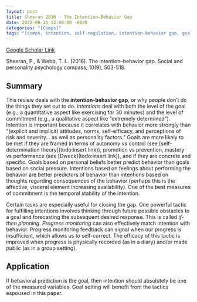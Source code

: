 ```yaml
---
layout: post
title: Sheeran 2016 - The Intention–Behavior Gap
date: 2022-06-16 12:00:00 -0600
categories: "[Comps]"
tags: "[comps, intention, self-regulation, intention-behavior gap, goal setting, feedback]"
---
```


[Google Scholar Link](https://scholar.google.com/scholar?hl=en&as_sdt=0%2C45&q=intention+behavior+gap&btnG=)

Sheeran, P., & Webb, T. L. (2016). The intention–behavior gap. Social and personality psychology compass, 10(9), 503-518.

## Summary
This review deals with the **intention-behavior gap**, or why people don’t do the things they set out to do.  _Intentions_ deal with both the level of the goal (e.g., a quantitative aspect like exercising for 30 minutes) and the level of commitment (e.g., a qualitative aspect like “extremely determined”).  Intention is important because it correlates with behavior more strongly than “(explicit and implicit) attitudes, norms, self-efficacy, and perceptions of risk and severity… as well as personality factors.”  Goals are more likely to be met if they are framed in terms of autonomy vs control (see [self-determination theory](todo:insert link)), promotion vs prevention, mastery vs performance (see [Dweck](todo:insert link)), and if they are concrete and specific.  Goals based on personal beliefs better predict behavior than goals based on social pressure.  Intentions based on feelings about performing the behavior are better predictors of behavior than intentions based on thoughts regarding consequences of the behavior (perhaps this is the affective, visceral element increasing availability).  One of the best measures of commitment is the temporal stability of the intention.

Certain tasks are especially useful for closing the gap.  One powerful tactic for fulfilling intentions involves thinking through future possible obstacles to a goal and forecasting the subsequent desired response.  This is called _if-then planning_.  _Progress monitoring_ can also effectively match intention with behavior.  Progress monitoring feedback can signal when our progress is insufficient, which allows us to self-correct.  The efficacy of this tactic is improved when progress is physically recorded (as in a diary) and/or made public (as in a group setting).

## Application
If behavioral prediction is the goal, then intention should absolutely be one of the measured variables.  Goal setting will benefit from the tactics espoused in this paper.
